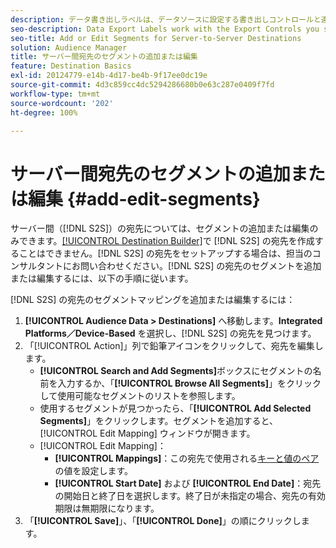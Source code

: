 ```yaml
---
description: データ書き出しラベルは、データソースに設定する書き出しコントロールと連携して動作します。データ書き出しラベルによって、セグメントへの制限された特性の追加や、宛先へのセグメントデータの送信が防止されます。Cookie や URL の新規または既存の宛先に複数の書き出しラベルを設定できます。
seo-description: Data Export Labels work with the Export Controls you set on a data source. Data Export Labels prevent you from adding restricted traits to a segment and from sending segment data to a destination. You can set multiple export labels to a new or existing cookie or URL destination.
seo-title: Add or Edit Segments for Server-to-Server Destinations
solution: Audience Manager
title: サーバー間宛先のセグメントの追加または編集
feature: Destination Basics
exl-id: 20124779-e14b-4d17-be4b-9f17ee0dc19e
source-git-commit: 4d3c859cc4dc5294286680b0e63c287e0409f7fd
workflow-type: tm+mt
source-wordcount: '202'
ht-degree: 100%

---
```


# サーバー間宛先のセグメントの追加または編集 {#add-edit-segments}

サーバー間（[!DNL S2S]）の宛先については、セグメントの追加または編集のみできます。[[!UICONTROL Destination Builder]](/help/using/features/destinations/destination-builder.md)で [!DNL S2S] の宛先を作成することはできません。[!DNL S2S] の宛先をセットアップする場合は、担当のコンサルタントにお問い合わせください。[!DNL S2S] の宛先のセグメントを追加または編集するには、以下の手順に従います。

<!-- destination-s2s-edit.xml -->

[!DNL S2S] の宛先のセグメントマッピングを追加または編集するには：

1. **[!UICONTROL Audience Data > Destinations]** へ移動します。**Integrated Platforms／Device-Based** を選択し、[!DNL S2S] の宛先を見つけます。
2. 「[!UICONTROL Action]」列で鉛筆アイコンをクリックして、宛先を編集します。
   * **[!UICONTROL Search and Add Segments]**&#x200B;ボックスにセグメントの名前を入力するか、「**[!UICONTROL Browse All Segments]**」をクリックして使用可能なセグメントのリストを参照します。
   * 使用するセグメントが見つかったら、「**[!UICONTROL Add Selected Segments]**」をクリックします。セグメントを追加すると、[!UICONTROL Edit Mapping] ウィンドウが開きます。
   * [!UICONTROL Edit Mapping]：
      * **[!UICONTROL Mappings]**：この宛先で使用される[キーと値のペア](../../features/destinations/key-value-pairs.md)の値を設定します。
      * **[!UICONTROL Start Date]** および **[!UICONTROL End Date]**：宛先の開始日と終了日を選択します。終了日が未指定の場合、宛先の有効期限は無期限になります。
3. 「**[!UICONTROL Save]**」、「**[!UICONTROL Done]**」の順にクリックします。
